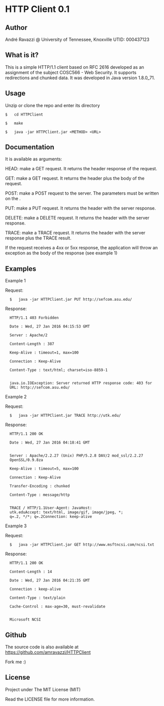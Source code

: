 HTTP Client 0.1
===============

Author
------

André Ravazzi @ University of Tennessee, Knoxville
UTID: 000437123

What is it?
-----------

This is a simple HTTP/1.1 client based on RFC 2616 developed
as an assignment of the subject COSC566 - Web Security. It supports
redirections and chunked data. It was developed in Java
version 1.8.0_71.

Usage
-----

Unzip or clone the repo and enter its directory

```
$   cd HTTPClient

$   make

$   java -jar HTTPClient.jar <METHOD> <URL>
```

Documentation
-------------

It is available as <METHOD> arguments:

  HEAD: make a GET request. It returns the header response
        of the request.

  GET: make a GET request. It returns the header plus
       the body of the request.

  POST: make a POST request to the server. The parameters
        must be written on the <URL>.

  PUT: make a PUT request. It returns the header with the
       server response.

  DELETE: make a DELETE request. It returns the header with the
       server response.

  TRACE: make a TRACE request. It returns the header with the
       server response plus the TRACE result.


If the request receives a 4xx or 5xx response, the application
will throw an exception as the body of the response (see example 1)

Examples
--------

Example 1

Request:

```
  $   java -jar HTTPClient.jar PUT http://sefcom.asu.edu/
```

Response:

```
  HTTP/1.1 403 Forbidden

  Date : Wed, 27 Jan 2016 04:15:53 GMT

  Server : Apache/2

  Content-Length : 387

  Keep-Alive : timeout=1, max=100

  Connection : Keep-Alive

  Content-Type : text/html; charset=iso-8859-1


  java.io.IOException: Server returned HTTP response code: 403 for
  URL: http://sefcom.asu.edu/
```

Example 2

Request:

```
  $   java -jar HTTPClient.jar TRACE http://utk.edu/
```

Response:

```
  HTTP/1.1 200 OK

  Date : Wed, 27 Jan 2016 04:18:41 GMT


  Server : Apache/2.2.27 (Unix) PHP/5.2.8 DAV/2 mod_ssl/2.2.27
  OpenSSL/0.9.8za

  Keep-Alive : timeout=5, max=100

  Connection : Keep-Alive

  Transfer-Encoding : chunked

  Content-Type : message/http


  TRACE / HTTP/1.1User-Agent: JavaHost:
  utk.eduAccept: text/html, image/gif, image/jpeg, *;
  q=.2, */*; q=.2Connection: keep-alive
```


Example 3

Request:

```
  $   java -jar HTTPClient.jar GET http://www.msftncsi.com/ncsi.txt
```

Response:

```
  HTTP/1.1 200 OK

  Content-Length : 14

  Date : Wed, 27 Jan 2016 04:21:35 GMT

  Connection : keep-alive

  Content-Type : text/plain

  Cache-Control : max-age=30, must-revalidate


  Microsoft NCSI
```

Github
------

The source code is also available at
https://github.com/amravazzi/HTTPClient

Fork me :)

License
-------

Project under The MIT License (MIT)

Read the LICENSE file for more information.
